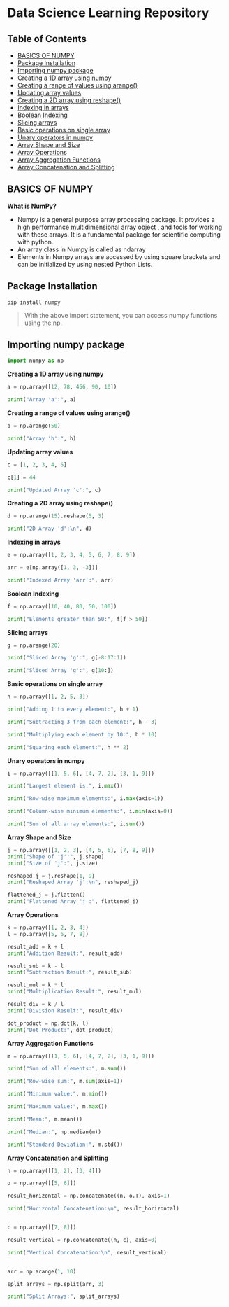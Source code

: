 # Data Science Learning Repository

## Table of Contents
- [BASICS OF NUMPY](#basics-of-numpy)
- [Package Installation](#package-installation)
- [Importing numpy package](#importing-numpy-package)
- [Creating a 1D array using numpy](#creating-a-1d-array-using-numpy)
- [Creating a range of values using arange()](#creating-a-range-of-values-using-arange)
- [Updating array values](#updating-array-values)
- [Creating a 2D array using reshape()](#creating-a-2d-array-using-reshape)
- [Indexing in arrays](#indexing-in-arrays)
- [Boolean Indexing](#boolean-indexing)
- [Slicing arrays](#slicing-arrays)
- [Basic operations on single array](#basic-operations-on-single-array)
- [Unary operators in numpy](#unary-operators-in-numpy)
- [Array Shape and Size](#array-shape-and-size)
- [Array Operations](#array-operations)
- [Array Aggregation Functions](#array-aggregation-functions)
- [Array Concatenation and Splitting](#array-concatenation-and-splitting)

## BASICS OF NUMPY <a name="basics-of-numpy"></a>

**What is NumPy?**
- Numpy is a general purpose array processing package. It provides a high performance multidimensional array object , and tools for working with these arrays. It is a fundamental package for scientific computing with python.
- An array class in Numpy is called as ndarray
- Elements in Numpy arrays are accessed by using square brackets and can be
initialized by using nested Python Lists.

## Package Installation <a name="package-installation"></a>
```pip install numpy```
 > With the above import statement, you can access numpy functions using the np.

## Importing numpy package <a name="importing-numpy-package"></a>
```python
import numpy as np
```


**Creating a 1D array using numpy**<a name="creating-a-1d-array-using-numpy"></a>
```python
a = np.array([12, 78, 456, 90, 10])

print("Array 'a':", a)
```

**Creating a range of values using arange()**<a name="creating-a-range-of-values-using-arange"></a>
```python
b = np.arange(50)

print("Array 'b':", b)
```
**Updating array values** <a name="updating-array-values"></a>
```python
c = [1, 2, 3, 4, 5]

c[1] = 44

print("Updated Array 'c':", c)
```
**Creating a 2D array using reshape()** <a name="creating-a-2d-array-using-reshape"></a>
```python
d = np.arange(15).reshape(5, 3)

print("2D Array 'd':\n", d)
```
**Indexing in arrays**<a name="indexing-in-arrays"></a>
```python
e = np.array([1, 2, 3, 4, 5, 6, 7, 8, 9])

arr = e[np.array([1, 3, -3])]

print("Indexed Array 'arr':", arr)
```

**Boolean Indexing**<a name="boolean-indexing"></a>
```python
f = np.array([10, 40, 80, 50, 100])

print("Elements greater than 50:", f[f > 50])
```

**Slicing arrays** <a name="slicing-arrays"></a>
```python
g = np.arange(20)

print("Sliced Array 'g':", g[-8:17:1])

print("Sliced Array 'g':", g[10:])
```

**Basic operations on single array**<a name="basic-operations-on-single-array"></a>
```python
h = np.array([1, 2, 5, 3])

print("Adding 1 to every element:", h + 1)

print("Subtracting 3 from each element:", h - 3)

print("Multiplying each element by 10:", h * 10)

print("Squaring each element:", h ** 2)
```

**Unary operators in numpy**<a name="unary-operators-in-numpy"></a>
```python
i = np.array([[1, 5, 6], [4, 7, 2], [3, 1, 9]])

print("Largest element is:", i.max())

print("Row-wise maximum elements:", i.max(axis=1))

print("Column-wise minimum elements:", i.min(axis=0))

print("Sum of all array elements:", i.sum())
```
**Array Shape and Size**<a name="array-shape-and-size"></a>
```python
j = np.array([[1, 2, 3], [4, 5, 6], [7, 8, 9]])
print("Shape of 'j':", j.shape)
print("Size of 'j':", j.size)

reshaped_j = j.reshape(1, 9)
print("Reshaped Array 'j':\n", reshaped_j)

flattened_j = j.flatten()
print("Flattened Array 'j':", flattened_j)
```
**Array Operations** <a name="array-operations"></a>
```python
k = np.array([1, 2, 3, 4])
l = np.array([5, 6, 7, 8])

result_add = k + l
print("Addition Result:", result_add)

result_sub = k - l
print("Subtraction Result:", result_sub)

result_mul = k * l
print("Multiplication Result:", result_mul)

result_div = k / l
print("Division Result:", result_div)

dot_product = np.dot(k, l)
print("Dot Product:", dot_product)
```
**Array Aggregation Functions**
```python
m = np.array([[1, 5, 6], [4, 7, 2], [3, 1, 9]])

print("Sum of all elements:", m.sum())

print("Row-wise sum:", m.sum(axis=1))

print("Minimum value:", m.min())

print("Maximum value:", m.max())

print("Mean:", m.mean())

print("Median:", np.median(m))

print("Standard Deviation:", m.std())
```
**Array Concatenation and Splitting**<a name="array-aggregation-functions"></a>
```python
n = np.array([[1, 2], [3, 4]])

o = np.array([[5, 6]])

result_horizontal = np.concatenate((n, o.T), axis=1)

print("Horizontal Concatenation:\n", result_horizontal)


c = np.array([[7, 8]])

result_vertical = np.concatenate((n, c), axis=0)

print("Vertical Concatenation:\n", result_vertical)


arr = np.arange(1, 10)

split_arrays = np.split(arr, 3)

print("Split Arrays:", split_arrays)

```

